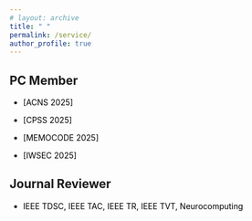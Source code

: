 ```yaml
---
# layout: archive
title: " "
permalink: /service/
author_profile: true
---
```


## PC Member
* <a href="https://acns2025.fordaysec.de/call-for-papers/" style="text-decoration: none;"><font color="#000000">[ACNS 2025]</font></a>
<!-- [<font color="#000000">ACNS 2025 </font>](https://acns2025.fordaysec.de/call-for-papers/) -->
* <a href="http://jianying.space/cpss/CPSS2025/" style="text-decoration: none;"><font color="#000000">[CPSS 2025]</font></a>
<!-- [<font color="#000000">CPSS 2025 </font>](http://jianying.space/cpss/CPSS2025/) -->
* <a href="https://memocode2025.github.io/callforpapers.html" style="text-decoration: none;"><font color="#000000">[MEMOCODE 2025]</font></a>
<!-- [<font color="#000000">MEMOCODE 2025 </font>](https://memocode2025.github.io/callforpapers.html)  -->
* <a href="https://www.iwsec.org/2025/" style="text-decoration: none;"><font color="#000000">[IWSEC 2025]</font></a>



## Journal Reviewer
* <font color="#000000">IEEE TDSC, IEEE TAC, IEEE TR, IEEE TVT, Neurocomputing </font> 



